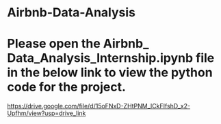 # Airbnb-Data-Analysis
# Please open the Airbnb_ Data_Analysis_Internship.ipynb file in the below link to view the python code for the project.
https://drive.google.com/file/d/15oFNxD-ZHtPNM_ICkFIfshD_x2-Upfhm/view?usp=drive_link
